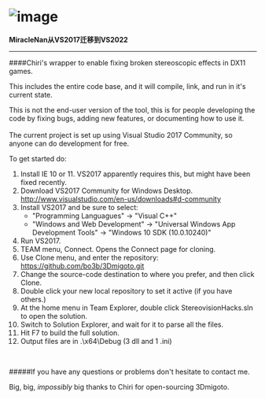 ![image](https://cloud.githubusercontent.com/assets/6544511/22624161/934dba64-eb27-11e6-8f78-46c902e96e1b.png)
========
**MiracleNan从VS2017迁移到VS2022**

---

####Chiri's wrapper to enable fixing broken stereoscopic effects in DX11 games.

This includes the entire code base, and it will compile, link, and run in it's current state.

This is not the end-user version of the tool, this is for people developing the code by fixing
bugs, adding new features, or documenting how to use it.
<br>
<br>
The current project is set up using Visual Studio 2017 Community, so anyone can do development for free.

To get started do:

1. Install IE 10 or 11.  VS2017 apparently requires this, but might have been fixed recently.
1. Download VS2017 Community for Windows Desktop.
http://www.visualstudio.com/en-us/downloads#d-community
1. Install VS2017 and be sure to select:
   - "Programming Languagues" -> "Visual C++"
   - "Windows and Web Development" -> "Universal Windows App Development Tools" -> "Windows 10 SDK (10.0.10240)"
1. Run VS2017.
1. TEAM menu, Connect.  Opens the Connect page for cloning.
1. Use Clone menu, and enter the repository: 
https://github.com/bo3b/3Dmigoto.git
1. Change the source-code destination to where you prefer, and then click Clone.
1. Double click your new local repository to set it active (if you have others.)
1. At the home menu in Team Explorer, double click StereovisionHacks.sln to open the solution.
1. Switch to Solution Explorer, and wait for it to parse all the files.
1. Hit F7 to build the full solution.
1. Output files are in .\x64\Debug (3 dll and 1 .ini)
<br>

#####If you have any questions or problems don't hesitate to contact me.


Big, big, _impossibly_ big thanks to Chiri for open-sourcing 3Dmigoto.
